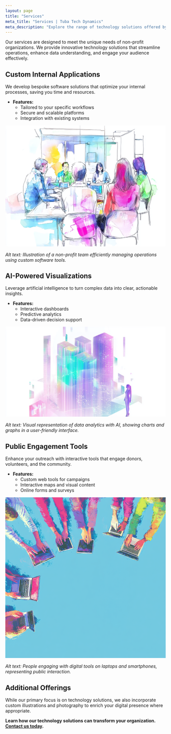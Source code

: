 ```yaml
---
layout: page
title: "Services"
meta_title: "Services | Tuba Tech Dynamics"
meta_description: "Explore the range of technology solutions offered by Tuba Tech Dynamics, including custom internal applications, AI-powered visualizations, and public engagement tools for non-profits."
---
```


Our services are designed to meet the unique needs of non-profit organizations. We provide innovative technology solutions that streamline operations, enhance data understanding, and engage your audience effectively.

## Custom Internal Applications

We develop bespoke software solutions that optimize your internal processes, saving you time and resources.

- **Features:**
  - Tailored to your specific workflows
  - Secure and scalable platforms
  - Integration with existing systems

![Custom Internal Applications](assets/images/custom-applications.png)

*Alt text: Illustration of a non-profit team efficiently managing operations using custom software tools.*

## AI-Powered Visualizations

Leverage artificial intelligence to turn complex data into clear, actionable insights.

- **Features:**
  - Interactive dashboards
  - Predictive analytics
  - Data-driven decision support

![AI-Powered Visualizations](assets/images/ai-visualizations.png)

*Alt text: Visual representation of data analytics with AI, showing charts and graphs in a user-friendly interface.*

## Public Engagement Tools

Enhance your outreach with interactive tools that engage donors, volunteers, and the community.

- **Features:**
  - Custom web tools for campaigns
  - Interactive maps and visual content
  - Online forms and surveys

![Public Engagement Tools](assets/images/public-engagement.png)

*Alt text: People engaging with digital tools on laptops and smartphones, representing public interaction.*

## Additional Offerings

While our primary focus is on technology solutions, we also incorporate custom illustrations and photography to enrich your digital presence where appropriate.

**Learn how our technology solutions can transform your organization. [Contact us today](/contact).**

